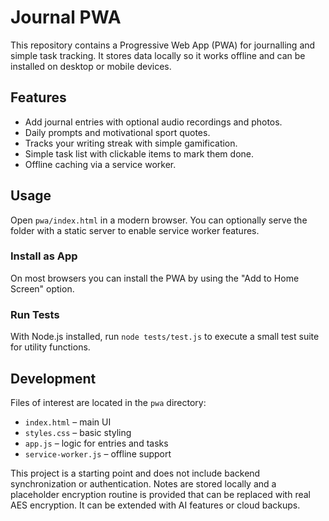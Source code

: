 # Journal PWA

This repository contains a Progressive Web App (PWA) for journalling and simple task tracking. It stores data locally so it works offline and can be installed on desktop or mobile devices.

## Features
- Add journal entries with optional audio recordings and photos.
- Daily prompts and motivational sport quotes.
- Tracks your writing streak with simple gamification.
- Simple task list with clickable items to mark them done.
- Offline caching via a service worker.

## Usage
Open `pwa/index.html` in a modern browser. You can optionally serve the folder with a static server to enable service worker features.

### Install as App
On most browsers you can install the PWA by using the "Add to Home Screen" option.

### Run Tests
With Node.js installed, run `node tests/test.js` to execute a small test suite for utility functions.

## Development
Files of interest are located in the `pwa` directory:
- `index.html` – main UI
- `styles.css` – basic styling
- `app.js` – logic for entries and tasks
- `service-worker.js` – offline support

This project is a starting point and does not include backend synchronization or authentication. Notes are stored locally and a placeholder encryption routine is provided that can be replaced with real AES encryption. It can be extended with AI features or cloud backups.

